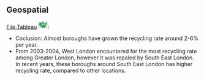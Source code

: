 ## Geospatial 
[File Tableau](https://public.tableau.com/app/profile/lamluu/viz/Recyclingrate/recyclingrates?publish=yes)
<img src="https://github.com/lamtranluu/lam.labwork/blob/main/Week%206/Geospatial/Screenshot%202022-02-25%20at%2017.41.42.png" width="25px">:


- Coclusion: Almost boroughs have grown the recycling rate around 2-6% per year.
- From 2003-2004, West London encountered for the most recycling rate among Greater London, however it was repaled by South East London. In recent years, these boroughs around South East London has higher recycling rate, compared to other locations.

